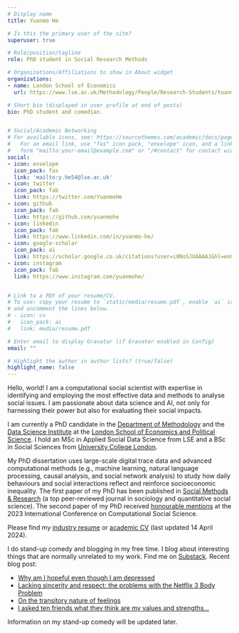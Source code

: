 ```yaml
---
# Display name
title: Yuanmo He

# Is this the primary user of the site?
superuser: true

# Role/position/tagline
role: PhD student in Social Research Methods

# Organizations/Affiliations to show in About widget
organizations:
- name: London School of Economics
  url: https://www.lse.ac.uk/Methodology/People/Research-Students/Yuanmo-He/Yuanmo-He

# Short bio (displayed in user profile at end of posts)
bio: PhD student and comedian.


# Social/Academic Networking
# For available icons, see: https://sourcethemes.com/academic/docs/page-builder/#icons
#   For an email link, use "fas" icon pack, "envelope" icon, and a link in the
#   form "mailto:your-email@example.com" or "/#contact" for contact widget.
social:
- icon: envelope
  icon_pack: fas
  link: 'mailto:y.he54@lse.ac.uk'
- icon: twitter
  icon_pack: fab
  link: https://twitter.com/YuanmoHe
- icon: github
  icon_pack: fab
  link: https://github.com/yuanmohe
- icon: linkedin
  icon_pack: fab
  link: https://www.linkedin.com/in/yuanmo-he/
- icon: google-scholar
  icon_pack: ai
  link: https://scholar.google.co.uk/citations?user=i0NoSJUAAAAJ&hl=en&oi=ao
- icon: instagram
  icon_pack: fab
  link: https://www.instagram.com/yuanmohe/


# Link to a PDF of your resume/CV.
# To use: copy your resume to `static/media/resume.pdf`, enable `ai` icons in `params.toml`, 
# and uncomment the lines below.
# - icon: cv
#   icon_pack: ai
#   link: media/resume.pdf

# Enter email to display Gravatar (if Gravatar enabled in Config)
email: ""

# Highlight the author in author lists? (true/false)
highlight_name: false
---
```


Hello, world! I am a computational social scientist with expertise in identifying and employing the most effective data and methods to analyse social issues. I am passionate about data science and AI, not only for harnessing their power but also for evaluating their social impacts.

I am currently a PhD candidate in the [Department of Methodology](https://www.lse.ac.uk/methodology) and the [Data Science Institute](https://www.lse.ac.uk/DSI) at the [London School of Economics and Political Science](https://www.lse.ac.uk/). I hold an MSc in Applied Social Data Science from LSE and a BSc in Social Sciences from [University College London](https://www.ucl.ac.uk/). 

My PhD dissertation uses large-scale digital trace data and advanced computational methods (e.g., machine learning, natural language processing, causal analysis, and social network analysis) to study how daily behaviours and social interactions reflect and reinforce socioeconomic inequality. The first paper of my PhD has been published in [Social Methods & Research](https://journals.sagepub.com/doi/10.1177/00491241231168665) (a top peer-reviewed journal in sociology and quantitative social science). The second paper of my PhD received [honourable mentions](https://ic2s2-2023.org/awards) at the 2023 International Conference on Computational Social Science.

Please find my [industry resume](/uploads/YuanmoHe_resume.pdf) or [academic CV](/uploads/Yuanmo_He_Academic_CV.pdf) (last updated 14 April 2024).

I do stand-up comedy and blogging in my free time. 
I blog about interesting things that are normally unrelated to my work. Find me on [Substack](https://substack.com/@yuanmohe?utm_source=profile-page).
Recent blog post:
- [Why am I hopeful even though I am depressed](https://open.substack.com/pub/yuanmohe/p/why-am-i-hopeful-even-though-i-am?r=207j6l&utm_campaign=post&utm_medium=web)
- [Lacking sincerity and respect: the problems with the Netflix 3 Body Problem](https://open.substack.com/pub/yuanmohe/p/lacking-sincerity-and-respect-the?r=207j6l&utm_campaign=post&utm_medium=web)
- [On the transitory nature of feelings](https://open.substack.com/pub/yuanmohe/p/on-the-transitory-nature-of-feelings?r=207j6l&utm_campaign=post&utm_medium=web)
- [I asked ten friends what they think are my values and strengths…](https://open.substack.com/pub/yuanmohe/p/i-asked-ten-friends-what-they-think?r=207j6l&utm_campaign=post&utm_medium=web)

Information on my stand-up comedy will be updated later.

